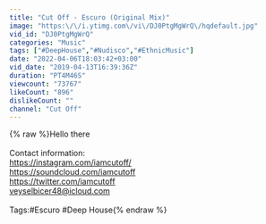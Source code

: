 ```yaml
---
title: "Cut Off - Escuro (Original Mix)"
image: "https:\/\/i.ytimg.com\/vi\/DJ0PtgMgWrQ\/hqdefault.jpg"
vid_id: "DJ0PtgMgWrQ"
categories: "Music"
tags: ["#DeepHouse","#Nudisco","#EthnicMusic"]
date: "2022-04-06T18:03:42+03:00"
vid_date: "2019-04-13T16:39:36Z"
duration: "PT4M46S"
viewcount: "73767"
likeCount: "896"
dislikeCount: ""
channel: "Cut Off"
---
```

{% raw %}Hello there<br /><br />Contact information:<br /><a rel="nofollow" target="blank" href="https://instagram.com/iamcutoff/">https://instagram.com/iamcutoff/</a><br /><a rel="nofollow" target="blank" href="https://soundcloud.com/iamcutoff">https://soundcloud.com/iamcutoff</a><br /><a rel="nofollow" target="blank" href="https://twitter.com/iamcutoff">https://twitter.com/iamcutoff</a> <br />veyselbicer48@icloud.com<br /><br />Tags:#Escuro #Deep House{% endraw %}
